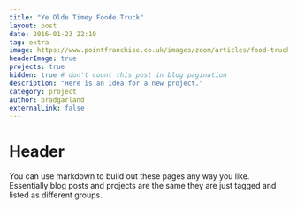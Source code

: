 ```yaml
---
title: "Ye Olde Timey Foode Truck"
layout: post
date: 2016-01-23 22:10
tag: extra
image: https://www.pointfranchise.co.uk/images/zoom/articles/food-truck-franchises.jpg
headerImage: true
projects: true
hidden: true # don't count this post in blog pagination
description: "Here is an idea for a new project."
category: project
author: bradgarland
externalLink: false
---
```


# Header

You can use markdown to build out these pages any way you like. Essentially blog posts and projects are the same they are just tagged and listed as different groups.
